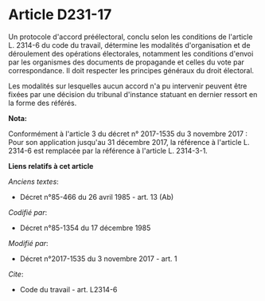 # Article D231-17

Un protocole d'accord préélectoral, conclu selon les conditions de l'article L. 2314-6 du code du travail, détermine les
modalités d'organisation et de déroulement des opérations électorales, notamment les conditions d'envoi par les organismes
des documents de propagande et celles du vote par correspondance. Il doit respecter les principes généraux du droit
électoral. 

Les modalités sur lesquelles aucun accord n'a pu intervenir peuvent être fixées par une décision du tribunal d'instance
statuant en dernier ressort en la forme des référés.

**Nota:**

Conformément à l'article 3 du décret n° 2017-1535 du 3 novembre 2017 : Pour son application jusqu'au 31 décembre 2017, la
référence à l'article L. 2314-6 est remplacée par la référence à l'article L. 2314-3-1.

**Liens relatifs à cet article**

_Anciens textes_:

  - Décret n°85-466 du 26 avril 1985 - art. 13 (Ab)

_Codifié par_:

  - Décret n°85-1354 du 17 décembre 1985

_Modifié par_:

  - Décret n°2017-1535 du 3 novembre 2017 - art. 1

_Cite_:

  - Code du travail - art. L2314-6
